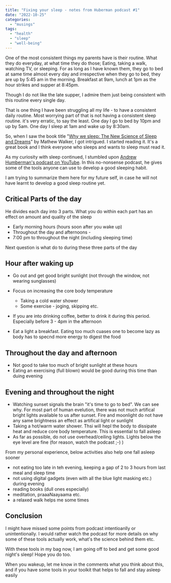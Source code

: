 ```yaml
---
title: "Fixing your sleep - notes from Huberman podcast #1"
date: "2022-10-25"
categories: 
  - "musings"
tags: 
  - "health"
  - "sleep"
  - "well-being"
---
```


One of the most consistent things my parents have is their routine. What they do everyday, at what time they do those; Eating, taking a walk, watching TV, or sleeping. For as long as I have known them, they go to bed at same time almost every day and irrespective when they go to bed, they are up by 5:45 am in the morning. Breakfast at 9am, lunch at 1pm as the hour strikes and supper at 8:45pm.

Though I do not like the late supper, I admire them just being consistent with this routine every single day.

That is one thing I have been struggling all my life - to have a consistent daily routine. Most worrying part of that is not having a consistent sleep routine. it's very erratic, to say the least. One day I go to bed by 10pm and up by 5am. One day I sleep at 1am and wake up by 8:30am.

So, when I saw the book title "[Why we sleep: The New Science of Sleep and Dreams](https://amzn.to/3TZdGe0)" by Mathew Walker, I got intrigued. I started reading it. It's a great book and I think everyone who sleeps and wants to sleep must read it.

As my curiosity with sleep continued, I stumbled upon [Andrew Humberman's podcast on YouTube](https://www.youtube.com/watch?v=h2aWYjSA1Jc). In this no-nonsense podcast, he gives some of the tools anyone can use to develop a good sleeping habit.

I am trying to summarize them here for my future self, in case he will not have learnt to develop a good sleep routine yet.

## Critical Parts of the day

He divides each day into 3 parts. What you do within each part has an effect on amount and quality of the sleep

- Early morning hours (hours soon after you wake up)
- Throughout the day and afternoons -
- 7:00 pm to throughout the night (including sleeping time)

Next question is what do to during these three parts of the day

## Hour after waking up

- Go out and get good bright sunlight (not through the window, not wearing sunglasses)
- Focus on increasing the core body temperature
    - Taking a cold water shower
    - Some exercise - joging, skipping etc.

- If you are into drinking coffee, better to drink it during this period. Especially before 3 - 4pm in the afternoon
- Eat a light a breakfast. Eating too much cuases one to become lazy as body has to specnd more energy to digest the food

## Throughout the day and afternoon

- Not good to take too much of bright sunlight at these hours
- Eating an exercising (full blown) would be good during this time than duing evening

## Evening and throughout the night

- Watching sunset signals the brain "it's time to go to bed". We can see why. For most part of human evelution, there was not much artifical bright lights available to us after sunset. Fire and moonlight do not have any same brightness an effect as artifical light or sunlight
- Taking a hot/warm water shower. Thsi will hepl the body to dissipate heat and reduce core body temperature. This is essential to fall asleep
- As far as possible, do not use overhead/ceiling lights. Lights below the eye level are fine (for reason, watch the podcast ;-) )

From my personal experience, below activities also help one fall asleep sooner

- not eating too late in teh evening, keeping a gap of 2 to 3 hours from last meal and sleep time
- not using digital gadgets (even with all the blue light masking etc.) during evening
- reading books (dull ones especially)
- meditation, praaaNaayaama etc.
- a relaxed walk helps me some times

## Conclusion

I might have missed some points from podcast intentioanlly or unintentionally. I would rather watch the podcast for more details on why some of these tools actually work, what's the science behind them etc.

With these tools in my bag now, I am going off to bed and get some good night's sleep! Hope you do too.

When you wakeup, let me know in the comments what you think about this, and if you have some tools in your toolkit that helps to fall and stay asleep easily
